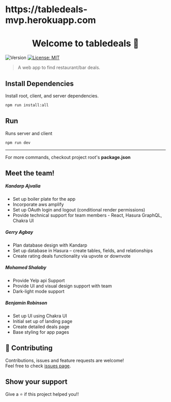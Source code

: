 <h1> https://tabledeals-mvp.herokuapp.com</h1>

<h1 align="center">Welcome to tabledeals 👋</h1>
<p>
  <img alt="Version" src="https://img.shields.io/badge/version-0.0.1-blue.svg?cacheSeconds=2592000" />
  <a href="#" target="_blank">
    <img alt="License: MIT" src="https://img.shields.io/badge/License-MIT-yellow.svg" />
  </a>
</p>

> A web app to find restaurant/bar deals.

## Install Dependencies

Install root, client, and server dependencies.
```sh
npm run install:all
```

## Run 

Runs server and client
```sh
npm run dev
```

---
For more commands, checkout project root's **package.json**

## Meet the team!
<h5>Kandarp Ajvalia</h5>
<ul>
  <li> Set up boiler plate for the app </li>
  <li> Incorporate aws amplify </li>
  <li> Set up OAuth login and logout (conditional render permissions) </li>
  <li> Provide technical support for team members - React, Hasura GraphQL, Chakra UI</li>
</ul>

<h5>Gerry Agbay</h5>
<ul>
  <li> Plan database design with Kandarp </li>
  <li> Set up database in Hasura – create tables, fields, and relationships </li>
  <li> Create rating deals functionality via upvote or downvote </li>
</ul>
  
<h5>Mohamed Shalaby</h5>
<ul>
  <li> Provide Yelp api Support </li>
  <li> Provide UI and visual design support with team </li>
  <li> Dark-light mode support </li>
</ul>

<h5>Benjamin Robinson</h5>
<ul>
  <li> Set up UI using Chakra UI </li>
  <li> Initial set up of landing page </li>
  <li> Create detailed deals page </li>
  <li> Base styling for app pages </li>
</ul>

## 🤝 Contributing

Contributions, issues and feature requests are welcome!<br />Feel free to check [issues page](https://github.com/KandarpAjvalia/tabledeals/issues). 

## Show your support

Give a ⭐️ if this project helped you!!
